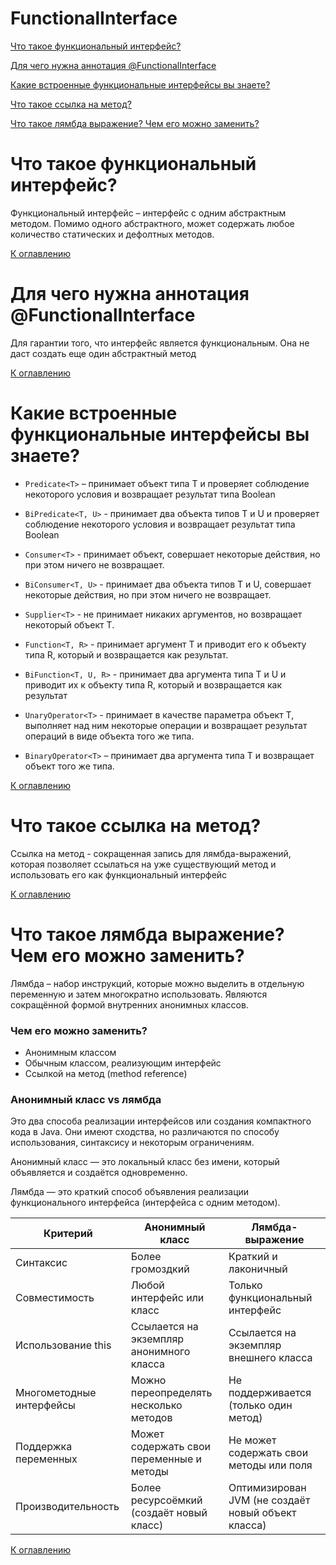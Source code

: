 # FunctionalInterface

[Что такое функциональный интерфейс?](#что-такое-функциональный-интерфейс)

[Для чего нужна аннотация @FunctionalInterface](#для-чего-нужна-аннотация-functionalinterface)

[Какие встроенные функциональные интерфейсы вы знаете?](#какие-встроенные-функциональные-интерфейсы-вы-знаете)

[Что такое ссылка на метод? ](#что-такое-ссылка-на-метод)

[Что такое лямбда выражение? Чем его можно заменить? ](#что-такое-лямбда-выражение-чем-его-можно-заменить)

# Что такое функциональный интерфейс?

Функциональный интерфейс – интерфейс с одним абстрактным методом. Помимо одного абстрактного, может содержать любое количество статических и дефолтных методов.

[К оглавлению](#FunctionalInterface)

# Для чего нужна аннотация @FunctionalInterface

Для гарантии того, что интерфейс является функциональным. Она не даст создать еще один абстрактный метод

[К оглавлению](#FunctionalInterface)

# Какие встроенные функциональные интерфейсы вы знаете?

+ `Predicate<T>` – принимает объект типа T и проверяет соблюдение некоторого условия и возвращает результат типа Boolean

+ `BiPredicate<T, U>` - принимает два объекта типов T и U и проверяет соблюдение некоторого условия и возвращает результат типа Boolean

+ `Consumer<T>` - принимает объект, совершает некоторые действия, но при этом ничего не возвращает.

+ `BiConsumer<T, U>` - принимает два объекта типов T и U, совершает некоторые действия, но при этом ничего не возвращает.

+ `Supplier<T>` - не принимает никаких аргументов, но возвращает некоторый объект T.

+ `Function<T, R>` - принимает аргумент T и приводит его к объекту типа R, который и возвращается как результат.

+ `BiFunction<T, U, R>` - принимает два аргумента типа T и U и приводит их к объекту типа R, который и возвращается как результат

+ `UnaryOperator<T>` - принимает в качестве параметра объект T, выполняет над ним некоторые операции и возвращает результат операций в виде объекта того же типа.

+ `BinaryOperator<T>` – принимает два аргумента типа T и возвращает объект того же типа.

[К оглавлению](#FunctionalInterface)

# Что такое ссылка на метод?

Ссылка на метод - сокращенная запись для лямбда-выражений, которая позволяет ссылаться на уже существующий метод и использовать его как функциональный интерфейс

[К оглавлению](#FunctionalInterface)

# Что такое лямбда выражение? Чем его можно заменить?

Лямбда – набор инструкций, которые можно выделить в отдельную переменную и затем многократно использовать. Являются
сокращённой формой внутренних анонимных классов.

### Чем его можно заменить?

+ Анонимным классом 
+ Обычным классом, реализующим интерфейс 
+ Ссылкой на метод (method reference)

### Анонимный класс vs лямбда

Это два способа реализации интерфейсов или создания компактного кода в Java. Они имеют сходства, но различаются по
способу использования, синтаксису и некоторым ограничениям.

Анонимный класс — это локальный класс без имени, который объявляется и создаётся одновременно.

Лямбда — это краткий способ объявления реализации функционального интерфейса (интерфейса с одним методом).

| Критерий                 | Анонимный класс                          | Лямбда-выражение                                   |
|--------------------------|------------------------------------------|----------------------------------------------------|
| Синтаксис                | Более громоздкий                         | Краткий и лаконичный                               |
| Совместимость            | Любой интерфейс или класс                | Только функциональный интерфейс                    |
| Использование this       | Ссылается на экземпляр анонимного класса | Ссылается на экземпляр внешнего класса             |
| Многометодные интерфейсы | Можно переопределять несколько методов   | Не поддерживается (только один метод)              |
| Поддержка переменных     | Может содержать свои переменные и методы | Не может содержать свои методы или поля            |
| Производительность       | Более ресурсоёмкий (создаёт новый класс) | Оптимизирован JVM (не создаёт новый объект класса) |

[К оглавлению](#FunctionalInterface)